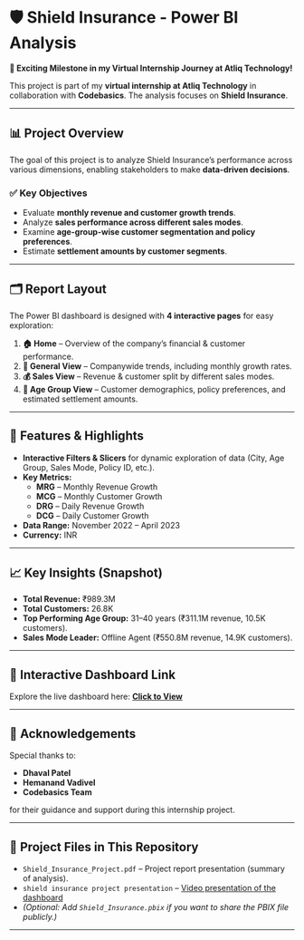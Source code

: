 # 🛡️ Shield Insurance - Power BI Analysis  
**🚀 Exciting Milestone in my Virtual Internship Journey at Atliq Technology!**  

This project is part of my **virtual internship at Atliq Technology** in collaboration with **Codebasics**. The analysis focuses on **Shield Insurance**.

---

## 📊 Project Overview  
The goal of this project is to analyze Shield Insurance’s performance across various dimensions, enabling stakeholders to make **data-driven decisions**.  

### ✅ Key Objectives  
- Evaluate **monthly revenue and customer growth trends**.  
- Analyze **sales performance across different sales modes**.  
- Examine **age-group-wise customer segmentation and policy preferences**.  
- Estimate **settlement amounts by customer segments**.  

---

## 🗂 Report Layout  
The Power BI dashboard is designed with **4 interactive pages** for easy exploration:  

1. **🏠 Home** – Overview of the company’s financial & customer performance.  
2. **📌 General View** – Companywide trends, including monthly growth rates.  
3. **💰 Sales View** – Revenue & customer split by different sales modes.  
4. **👥 Age Group View** – Customer demographics, policy preferences, and estimated settlement amounts.  

---

## 🌟 Features & Highlights  
- **Interactive Filters & Slicers** for dynamic exploration of data (City, Age Group, Sales Mode, Policy ID, etc.).  
- **Key Metrics:**  
  - **MRG** – Monthly Revenue Growth  
  - **MCG** – Monthly Customer Growth  
  - **DRG** – Daily Revenue Growth  
  - **DCG** – Daily Customer Growth  
- **Data Range:** November 2022 – April 2023  
- **Currency:** INR  

---

## 📈 Key Insights (Snapshot)  
- **Total Revenue:** ₹989.3M  
- **Total Customers:** 26.8K  
- **Top Performing Age Group:** 31–40 years (₹311.1M revenue, 10.5K customers).  
- **Sales Mode Leader:** Offline Agent (₹550.8M revenue, 14.9K customers).  

---

## 🔗 Interactive Dashboard Link  
Explore the live dashboard here: [**Click to View**](https://app.powerbi.com/groups/me/reports/a261ccf1-b73d-417d-b3ca-9b5936dd3c7b/e90e0a87074ec66d7768?experience=power-bi)  

---

## 🙏 Acknowledgements  
Special thanks to:  
- **Dhaval Patel**  
- **Hemanand Vadivel**  
- **Codebasics Team**  

for their guidance and support during this internship project.  

---

## 📂 Project Files in This Repository  
- `Shield_Insurance_Project.pdf` – Project report presentation (summary of analysis).  
- `shield insurance project presentation` – [Video presentation of the dashboard](https://www.linkedin.com/feed/update/urn:li:activity:7351498330528481282/)  
- *(Optional: Add `Shield_Insurance.pbix` if you want to share the PBIX file publicly.)*  

---

